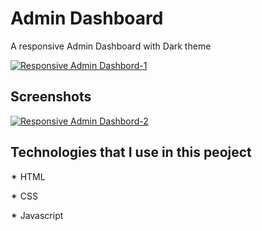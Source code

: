 # Admin Dashboard 

A responsive Admin Dashboard with Dark theme

[![Responsive Admin Dashbord-1](https://i.im.ge/2023/05/21/hXL9dc.Responsive-Admin-Dashbord-1.png)](https://im.ge/i/hXL9dc)

## Screenshots

[![Responsive Admin Dashbord-2](https://i.im.ge/2023/05/21/hXLN9a.Responsive-Admin-Dashbord-2.png)](https://im.ge/i/hXLN9a)


## Technologies that I use in this peoject

✴ HTML

✴ CSS

✴ Javascript
